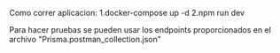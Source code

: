 Como correr aplicacion:
1.docker-compose up -d
2.npm run dev

Para hacer pruebas se pueden usar los endpoints proporcionados en el archivo "Prisma.postman_collection.json"
